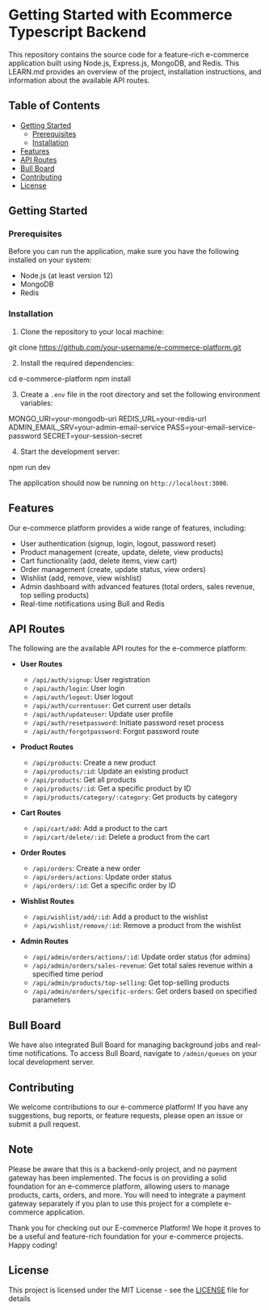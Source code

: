 # Getting Started with Ecommerce Typescript Backend

This repository contains the source code for a feature-rich e-commerce application built using Node.js, Express.js, MongoDB, and Redis. This LEARN.md provides an overview of the project, installation instructions, and information about the available API routes.

## Table of Contents

- [Getting Started](#getting-started)
  - [Prerequisites](#prerequisites)
  - [Installation](#installation)
- [Features](#features)
- [API Routes](#api-routes)
- [Bull Board](#bull-board)
- [Contributing](#contributing)
- [License](#license)

## Getting Started

### Prerequisites

Before you can run the application, make sure you have the following installed on your system:

- Node.js (at least version 12)
- MongoDB
- Redis

### Installation

1. Clone the repository to your local machine:

git clone https://github.com/your-username/e-commerce-platform.git

2. Install the required dependencies:

cd e-commerce-platform
npm install

3. Create a `.env` file in the root directory and set the following environment variables:

MONGO_URI=your-mongodb-uri
REDIS_URL=your-redis-url
ADMIN_EMAIL_SRV=your-admin-email-service
PASS=your-email-service-password
SECRET=your-session-secret

4. Start the development server:

npm run dev

The application should now be running on `http://localhost:3000`.

## Features

Our e-commerce platform provides a wide range of features, including:

- User authentication (signup, login, logout, password reset)
- Product management (create, update, delete, view products)
- Cart functionality (add, delete items, view cart)
- Order management (create, update status, view orders)
- Wishlist (add, remove, view wishlist)
- Admin dashboard with advanced features (total orders, sales revenue, top selling products)
- Real-time notifications using Bull and Redis

## API Routes

The following are the available API routes for the e-commerce platform:

- **User Routes**

  - `/api/auth/signup`: User registration
  - `/api/auth/login`: User login
  - `/api/auth/logout`: User logout
  - `/api/auth/currentuser`: Get current user details
  - `/api/auth/updateuser`: Update user profile
  - `/api/auth/resetpassword`: Initiate password reset process
  - `/api/auth/forgotpassword`: Forgot password route

- **Product Routes**

  - `/api/products`: Create a new product
  - `/api/products/:id`: Update an existing product
  - `/api/products`: Get all products
  - `/api/products/:id`: Get a specific product by ID
  - `/api/products/category/:category`: Get products by category

- **Cart Routes**

  - `/api/cart/add`: Add a product to the cart
  - `/api/cart/delete/:id`: Delete a product from the cart

- **Order Routes**

  - `/api/orders`: Create a new order
  - `/api/orders/actions`: Update order status
  - `/api/orders/:id`: Get a specific order by ID

- **Wishlist Routes**

  - `/api/wishlist/add/:id`: Add a product to the wishlist
  - `/api/wishlist/remove/:id`: Remove a product from the wishlist

- **Admin Routes**
  - `/api/admin/orders/actions/:id`: Update order status (for admins)
  - `/api/admin/orders/sales-revenue`: Get total sales revenue within a specified time period
  - `/api/admin/products/top-selling`: Get top-selling products
  - `/api/admin/orders/specific-orders`: Get orders based on specified parameters

## Bull Board

We have also integrated Bull Board for managing background jobs and real-time notifications. To access Bull Board, navigate to `/admin/queues` on your local development server.

## Contributing

We welcome contributions to our e-commerce platform! If you have any suggestions, bug reports, or feature requests, please open an issue or submit a pull request.

## Note

Please be aware that this is a backend-only project, and no payment gateway has been implemented. The focus is on providing a solid foundation for an e-commerce platform, allowing users to manage products, carts, orders, and more. You will need to integrate a payment gateway separately if you plan to use this project for a complete e-commerce application.

Thank you for checking out our E-commerce Platform! We hope it proves to be a useful and feature-rich foundation for your e-commerce projects. Happy coding!

## License

This project is licensed under the MIT License - see the [LICENSE](LICENSE) file for details